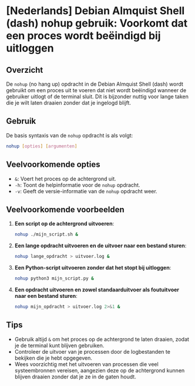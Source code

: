 # [Nederlands] Debian Almquist Shell (dash) nohup gebruik: Voorkomt dat een proces wordt beëindigd bij uitloggen

## Overzicht
De `nohup` (no hang up) opdracht in de Debian Almquist Shell (dash) wordt gebruikt om een proces uit te voeren dat niet wordt beëindigd wanneer de gebruiker uitlogt of de terminal sluit. Dit is bijzonder nuttig voor lange taken die je wilt laten draaien zonder dat je ingelogd blijft.

## Gebruik
De basis syntaxis van de `nohup` opdracht is als volgt:

```bash
nohup [opties] [argumenten]
```

## Veelvoorkomende opties
- `&`: Voert het proces op de achtergrond uit.
- `-h`: Toont de helpinformatie voor de `nohup` opdracht.
- `-v`: Geeft de versie-informatie van de `nohup` opdracht weer.

## Veelvoorkomende voorbeelden

1. **Een script op de achtergrond uitvoeren**:
   ```bash
   nohup ./mijn_script.sh &
   ```

2. **Een lange opdracht uitvoeren en de uitvoer naar een bestand sturen**:
   ```bash
   nohup lange_opdracht > uitvoer.log &
   ```

3. **Een Python-script uitvoeren zonder dat het stopt bij uitloggen**:
   ```bash
   nohup python3 mijn_script.py &
   ```

4. **Een opdracht uitvoeren en zowel standaarduitvoer als foutuitvoer naar een bestand sturen**:
   ```bash
   nohup mijn_opdracht > uitvoer.log 2>&1 &
   ```

## Tips
- Gebruik altijd `&` om het proces op de achtergrond te laten draaien, zodat je de terminal kunt blijven gebruiken.
- Controleer de uitvoer van je processen door de logbestanden te bekijken die je hebt opgegeven.
- Wees voorzichtig met het uitvoeren van processen die veel systeembronnen vereisen, aangezien deze op de achtergrond kunnen blijven draaien zonder dat je ze in de gaten houdt.